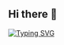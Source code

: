 ## Hi there 👋
[![Typing SVG](https://readme-typing-svg.demolab.com/?lines=Software+Developer)](https://git.io/typing-svg)

